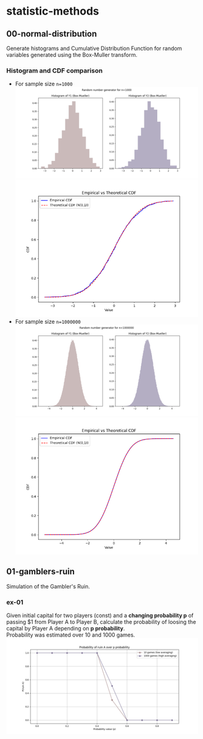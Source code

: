 # statistic-methods

## 00-normal-distribution
Generate histograms and Cumulative Distribution Function for random variables generated using the Box-Muller transform.

### Histogram and CDF comparison
- For sample size `n=1000`
![histogram for n=1000](./00-normal-distribution/n-1000/histogram.png)
![cdf for n=1000](./00-normal-distribution/n-1000/cdf-empirical-vs-theoretical.png)
- For sample size `n=1000000`
![histogram for n=1000](./00-normal-distribution/n-1000000/histogram.png)
![cdf for n=1000000](./00-normal-distribution/n-1000000/cdf-empirical-vs-theoretical.png)

## 01-gamblers-ruin
Simulation of the Gambler's Ruin.

### ex-01
Given initial capital for two players (const) and a **changing probability p** of passing $1 from Player A to Player B, calculate the probability of loosing the capital by Player A depending on **p probability**.<br>
Probability was estimated over 10 and 1000 games.
![probability of ruin A](./01-gamblers-ruin/images/probability-of-ruin-a.png)
